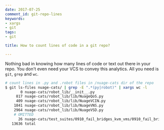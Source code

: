 ```yaml
---
date: 2017-07-25
comment_id: git-repo-lines
keywords:
- xargs
- git
tags:
- git

title: How to count lines of code in a git repo?

---
```




Nothing bad in knowing how many lines of code or text out there in your repo. You don't even need your VCS to convey this analytics. All you need is `git`, `grep` and `wc`.

```bash
# count lines in .py and .robot files in /nuage-cats dir of the repo
$ git ls-files nuage-cats/ | grep -E ".*(py|robot)" | xargs wc -l
       0 nuage-cats/robot_lib/__init__.py
     817 nuage-cats/robot_lib/lib/NuageQoS.py
     409 nuage-cats/robot_lib/lib/NuageVCIN.py
    1841 nuage-cats/robot_lib/lib/NuageVNS.py
    2964 nuage-cats/robot_lib/lib/NuageVSD.py
    # OMITTED
      26 nuage-cats/test_suites/0910_fail_bridges_kvm_vms/0910_fail_bridges_kvm_vms.robot
   13636 total
```
